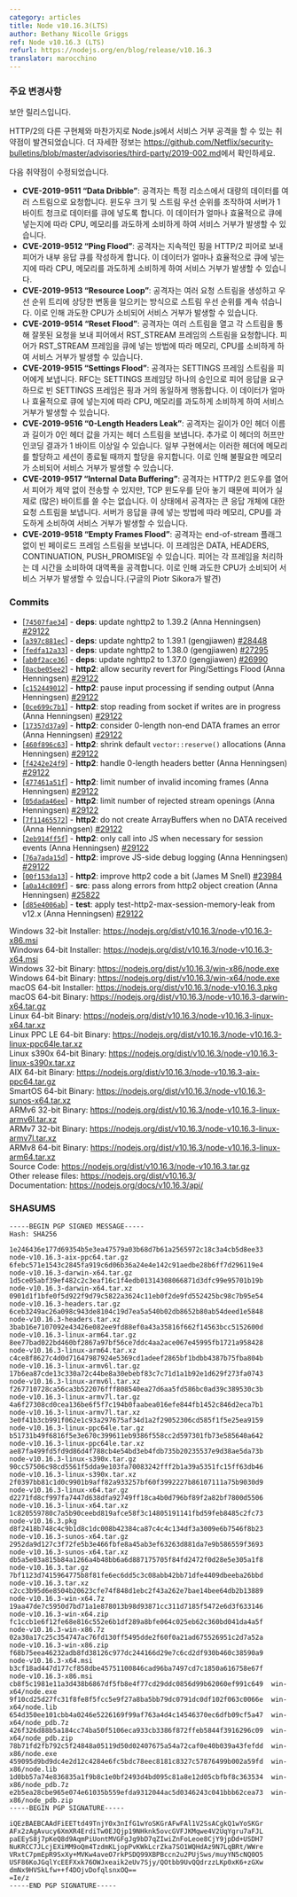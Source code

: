 ```yaml
---
category: articles
title: Node v10.16.3(LTS)
author: Bethany Nicolle Griggs
ref: Node v10.16.3 (LTS)
refurl: https://nodejs.org/en/blog/release/v10.16.3
translator: marocchino
---
```


<!-- ### Notable changes -->

### 주요 변경사항

<!--
This is a security release.

Node.js, as well as many other implementations of HTTP/2, have been found
vulnerable to Denial of Service attacks.
See https://github.com/Netflix/security-bulletins/blob/master/advisories/third-party/2019-002.md
for more information.

Vulnerabilities fixed:

* **CVE-2019-9511 “Data Dribble”**: The attacker requests a large amount of data from a specified resource over multiple streams. They manipulate window size and stream priority to force the server to queue the data in 1-byte chunks. Depending on how efficiently this data is queued, this can consume excess CPU, memory, or both, potentially leading to a denial of service.
* **CVE-2019-9512 “Ping Flood”**: The attacker sends continual pings to an HTTP/2 peer, causing the peer to build an internal queue of responses. Depending on how efficiently this data is queued, this can consume excess CPU, memory, or both, potentially leading to a denial of service.
* **CVE-2019-9513 “Resource Loop”**: The attacker creates multiple request streams and continually shuffles the priority of the streams in a way that causes substantial churn to the priority tree. This can consume excess CPU, potentially leading to a denial of service.
* **CVE-2019-9514 “Reset Flood”**: The attacker opens a number of streams and sends an invalid request over each stream that should solicit a stream of RST_STREAM frames from the peer. Depending on how the peer queues the RST_STREAM frames, this can consume excess memory, CPU, or both, potentially leading to a denial of service.
* **CVE-2019-9515 “Settings Flood”**: The attacker sends a stream of SETTINGS frames to the peer. Since the RFC requires that the peer reply with one acknowledgement per SETTINGS frame, an empty SETTINGS frame is almost equivalent in behavior to a ping. Depending on how efficiently this data is queued, this can consume excess CPU, memory, or both, potentially leading to a denial of service.
* **CVE-2019-9516 “0-Length Headers Leak”**: The attacker sends a stream of headers with a 0-length header name and 0-length header value, optionally Huffman encoded into 1-byte or greater headers. Some implementations allocate memory for these headers and keep the allocation alive until the session dies. This can consume excess memory, potentially leading to a denial of service.
* **CVE-2019-9517 “Internal Data Buffering”**: The attacker opens the HTTP/2 window so the peer can send without constraint; however, they leave the TCP window closed so the peer cannot actually write (many of) the bytes on the wire. The attacker then sends a stream of requests for a large response object. Depending on how the servers queue the responses, this can consume excess memory, CPU, or both, potentially leading to a denial of service.
* **CVE-2019-9518 “Empty Frames Flood”**: The attacker sends a stream of frames with an empty payload and without the end-of-stream flag. These frames can be DATA, HEADERS, CONTINUATION and/or PUSH_PROMISE. The peer spends time processing each frame disproportionate to attack bandwidth. This can consume excess CPU, potentially leading to a denial of service. (Discovered by Piotr Sikora of Google)
-->

보안 릴리스입니다.

HTTP/2의 다른 구현체와 마찬가지로 Node.js에서 서비스 거부 공격을 할 수 있는
취약점이 발견되었습니다.
더 자세한 정보는 <https://github.com/Netflix/security-bulletins/blob/master/advisories/third-party/2019-002.md>에서
확인하세요.

다음 취약점이 수정되었습니다.

- **CVE-2019-9511 “Data Dribble”**: 공격자는 특정 리소스에서 대량의 데이터를 여러 스트림으로 요청합니다. 윈도우 크기 및 스트림 우선 순위를 조작하여 서버가 1 바이트 청크로 데이터를 큐에 넣도록 합니다. 이 데이터가 얼마나 효율적으로 큐에 넣는지에 따라 CPU, 메모리를 과도하게 소비하게 하여 서비스 거부가 발생할 수 있습니다.
- **CVE-2019-9512 “Ping Flood”**: 공격자는 지속적인 핑을 HTTP/2 피어로 보내 피어가 내부 응답 큐를 작성하게 합니다. 이 데이터가 얼마나 효율적으로 큐에 넣는지에 따라 CPU, 메모리를 과도하게 소비하게 하여 서비스 거부가 발생할 수 있습니다.
- **CVE-2019-9513 “Resource Loop”**: 공격자는 여러 요청 스트림을 생성하고 우선 순위 트리에 상당한 변동을 일으키는 방식으로 스트림 우선 순위를 계속 섞습니다. 이로 인해 과도한 CPU가 소비되어 서비스 거부가 발생할 수 있습니다.
- **CVE-2019-9514 “Reset Flood”**: 공격자는 여러 스트림을 열고 각 스트림을 통해 잘못된 요청을 보내 피어에서 RST_STREAM 프레임의 스트림을 요청합니다. 피어가 RST_STREAM 프레임을 큐에 넣는 방법에 따라 메모리, CPU를 소비하게 하여 서비스 거부가 발생할 수 있습니다.
- **CVE-2019-9515 “Settings Flood”**: 공격자는 SETTINGS 프레임 스트림을 피어에게 보냅니다. RFC는 SETTINGS 프레임당 하나의 승인으로 피어 응답을 요구하므로 빈 SETTINGS 프레임은 핑과 거의 동일하게 행동합니다. 이 데이터가 얼마나 효율적으로 큐에 넣는지에 따라 CPU, 메모리를 과도하게 소비하게 하여 서비스 거부가 발생할 수 있습니다.
- **CVE-2019-9516 “0-Length Headers Leak”**: 공격자는 길이가 0인 헤더 이름과 길이가 0인 헤더 값을 가지는 헤더 스트림을 보냅니다. 추가로 이 헤더의 허프만 인코딩 결과가 1 바이트 이상일 수 있습니다. 일부 구현에서는 이러한 헤더에 메모리를 할당하고 세션이 종료될 때까지 할당을 유지합니다. 이로 인해 불필요한 메모리가 소비되어 서비스 거부가 발생할 수 있습니다.
- **CVE-2019-9517 “Internal Data Buffering”**: 공격자는 HTTP/2 윈도우를 열어서 피어가 제약 없이 전송할 수 있지만, TCP 윈도우를 닫아 놓기 때문에 피어가 실제로 (많은) 바이트를 쓸 수는 없습니다. 이 상태에서 공격자는 큰 응답 개체에 대한 요청 스트림을 보냅니다. 서버가 응답을 큐에 넣는 방법에 따라 메모리, CPU를 과도하게 소비하여 서비스 거부가 발생할 수 있습니다.
- **CVE-2019-9518 “Empty Frames Flood”**: 공격자는 end-of-stream 플래그 없이 빈 페이로드 프레임 스트림을 보냅니다. 이 프레임은 DATA, HEADERS, CONTINUATION, PUSH_PROMISE일 수 있습니다. 피어는 각 프레임을 처리하는 데 시간을 소비하여 대역폭을 공격합니다. 이로 인해 과도한 CPU가 소비되어 서비스 거부가 발생할 수 있습니다.(구글의 Piotr Sikora가 발견)

### Commits

* [[`74507fae34`](https://github.com/nodejs/node/commit/74507fae34)] - **deps**: update nghttp2 to 1.39.2 (Anna Henningsen) [#29122](https://github.com/nodejs/node/pull/29122)
* [[`a397c881ec`](https://github.com/nodejs/node/commit/a397c881ec)] - **deps**: update nghttp2 to 1.39.1 (gengjiawen) [#28448](https://github.com/nodejs/node/pull/28448)
* [[`fedfa12a33`](https://github.com/nodejs/node/commit/fedfa12a33)] - **deps**: update nghttp2 to 1.38.0 (gengjiawen) [#27295](https://github.com/nodejs/node/pull/27295)
* [[`ab0f2ace36`](https://github.com/nodejs/node/commit/ab0f2ace36)] - **deps**: update nghttp2 to 1.37.0 (gengjiawen) [#26990](https://github.com/nodejs/node/pull/26990)
* [[`0acbe05ee2`](https://github.com/nodejs/node/commit/0acbe05ee2)] - **http2**: allow security revert for Ping/Settings Flood (Anna Henningsen) [#29122](https://github.com/nodejs/node/pull/29122)
* [[`c152449012`](https://github.com/nodejs/node/commit/c152449012)] - **http2**: pause input processing if sending output (Anna Henningsen) [#29122](https://github.com/nodejs/node/pull/29122)
* [[`0ce699c7b1`](https://github.com/nodejs/node/commit/0ce699c7b1)] - **http2**: stop reading from socket if writes are in progress (Anna Henningsen) [#29122](https://github.com/nodejs/node/pull/29122)
* [[`17357d37a9`](https://github.com/nodejs/node/commit/17357d37a9)] - **http2**: consider 0-length non-end DATA frames an error (Anna Henningsen) [#29122](https://github.com/nodejs/node/pull/29122)
* [[`460f896c63`](https://github.com/nodejs/node/commit/460f896c63)] - **http2**: shrink default `vector::reserve()` allocations (Anna Henningsen) [#29122](https://github.com/nodejs/node/pull/29122)
* [[`f4242e24f9`](https://github.com/nodejs/node/commit/f4242e24f9)] - **http2**: handle 0-length headers better (Anna Henningsen) [#29122](https://github.com/nodejs/node/pull/29122)
* [[`477461a51f`](https://github.com/nodejs/node/commit/477461a51f)] - **http2**: limit number of invalid incoming frames (Anna Henningsen) [#29122](https://github.com/nodejs/node/pull/29122)
* [[`05dada46ee`](https://github.com/nodejs/node/commit/05dada46ee)] - **http2**: limit number of rejected stream openings (Anna Henningsen) [#29122](https://github.com/nodejs/node/pull/29122)
* [[`7f11465572`](https://github.com/nodejs/node/commit/7f11465572)] - **http2**: do not create ArrayBuffers when no DATA received (Anna Henningsen) [#29122](https://github.com/nodejs/node/pull/29122)
* [[`2eb914ff5f`](https://github.com/nodejs/node/commit/2eb914ff5f)] - **http2**: only call into JS when necessary for session events (Anna Henningsen) [#29122](https://github.com/nodejs/node/pull/29122)
* [[`76a7ada15d`](https://github.com/nodejs/node/commit/76a7ada15d)] - **http2**: improve JS-side debug logging (Anna Henningsen) [#29122](https://github.com/nodejs/node/pull/29122)
* [[`00f153da13`](https://github.com/nodejs/node/commit/00f153da13)] - **http2**: improve http2 code a bit (James M Snell) [#23984](https://github.com/nodejs/node/pull/23984)
* [[`a0a14c809f`](https://github.com/nodejs/node/commit/a0a14c809f)] - **src**: pass along errors from http2 object creation (Anna Henningsen) [#25822](https://github.com/nodejs/node/pull/25822)
* [[`d85e4006ab`](https://github.com/nodejs/node/commit/d85e4006ab)] - **test**: apply test-http2-max-session-memory-leak from v12.x (Anna Henningsen) [#29122](https://github.com/nodejs/node/pull/29122)

Windows 32-bit Installer: https://nodejs.org/dist/v10.16.3/node-v10.16.3-x86.msi<br>
Windows 64-bit Installer: https://nodejs.org/dist/v10.16.3/node-v10.16.3-x64.msi<br>
Windows 32-bit Binary: https://nodejs.org/dist/v10.16.3/win-x86/node.exe<br>
Windows 64-bit Binary: https://nodejs.org/dist/v10.16.3/win-x64/node.exe<br>
macOS 64-bit Installer: https://nodejs.org/dist/v10.16.3/node-v10.16.3.pkg<br>
macOS 64-bit Binary: https://nodejs.org/dist/v10.16.3/node-v10.16.3-darwin-x64.tar.gz<br>
Linux 64-bit Binary: https://nodejs.org/dist/v10.16.3/node-v10.16.3-linux-x64.tar.xz<br>
Linux PPC LE 64-bit Binary: https://nodejs.org/dist/v10.16.3/node-v10.16.3-linux-ppc64le.tar.xz<br>
Linux s390x 64-bit Binary: https://nodejs.org/dist/v10.16.3/node-v10.16.3-linux-s390x.tar.xz<br>
AIX 64-bit Binary: https://nodejs.org/dist/v10.16.3/node-v10.16.3-aix-ppc64.tar.gz<br>
SmartOS 64-bit Binary: https://nodejs.org/dist/v10.16.3/node-v10.16.3-sunos-x64.tar.xz<br>
ARMv6 32-bit Binary: https://nodejs.org/dist/v10.16.3/node-v10.16.3-linux-armv6l.tar.xz<br>
ARMv7 32-bit Binary: https://nodejs.org/dist/v10.16.3/node-v10.16.3-linux-armv7l.tar.xz<br>
ARMv8 64-bit Binary: https://nodejs.org/dist/v10.16.3/node-v10.16.3-linux-arm64.tar.xz<br>
Source Code: https://nodejs.org/dist/v10.16.3/node-v10.16.3.tar.gz<br>
Other release files: https://nodejs.org/dist/v10.16.3/<br>
Documentation: https://nodejs.org/docs/v10.16.3/api/

<h3 id="shasums">SHASUMS</h3>

```
-----BEGIN PGP SIGNED MESSAGE-----
Hash: SHA256

1e246436e177d69354b5e3ea47579a03b68d7b61a2565972c18c3a4cb5d8ee33  node-v10.16.3-aix-ppc64.tar.gz
6febc571e1543c2845fa919c6d06b36a24e4e142c91aedbe28b6ff7d296119e4  node-v10.16.3-darwin-x64.tar.gz
1d5ce05abf39ef482c2c3eaf16c1f4edb01314308066871d3dfc99e95701b19b  node-v10.16.3-darwin-x64.tar.xz
0901d1f1bfe0f5d922f9d79c5822a3624c11eb0f2de9fd552425bc98c7b95e54  node-v10.16.3-headers.tar.gz
6ceb3249ac26a098c943de8104c19d7ea5a540b02db8652b80ab54deed1e5848  node-v10.16.3-headers.tar.xz
3bab16e7107092e43426e082ee9fd88ef0a43a35816f662f14563bcc5152600d  node-v10.16.3-linux-arm64.tar.gz
8ee77bad022bd460bf2867a97bf56ce7ddc4aa2ace067e45995fb1721a958428  node-v10.16.3-linux-arm64.tar.xz
c4ce8f8627c4d0d71647987924e5369cd1adeef2865bf1bdbb4387b75fba804b  node-v10.16.3-linux-armv6l.tar.gz
17b6ea87cde13c330a72c44be8a30ebebf83c7c71d1a1b92e1d629f273fa0743  node-v10.16.3-linux-armv6l.tar.xz
f267710728ca56ca3b522076fff808540ea27d6aa5fd586bc0ad39c389530c3b  node-v10.16.3-linux-armv7l.tar.gz
4a6f27308cd0cea136be6f5f7c194b0faabea016efe844fb1452c846d2eca7b1  node-v10.16.3-linux-armv7l.tar.xz
3e0f41b3cb991f062e1c93a297675af34d1a2f29052306cd585f1f5e25ea9159  node-v10.16.3-linux-ppc64le.tar.gz
b51731b49f6816f5e3e670c399611eb9386f558cc2d597301fb73e585640a642  node-v10.16.3-linux-ppc64le.tar.xz
ae87fa499fd5fd9d86d4f788cb4e54bd3eb4fdb735b20235537e9d38ae5da73b  node-v10.16.3-linux-s390x.tar.gz
90cc57506c98cd5561f5dda9e103fa70083242fff2b1a39a5351fc15ff63db46  node-v10.16.3-linux-s390x.tar.xz
2f0397bb81c1d0c9901b9aff82a933257bf60f3992227b86107111a75b9030d9  node-v10.16.3-linux-x64.tar.gz
d2271fd8cf997fa7447d638dfa92749ff18ca4b0d796bf89f2a82bf7800d5506  node-v10.16.3-linux-x64.tar.xz
1c820559780c7a5b90ceebd819afce58f3c14805191141fbd59feb8485c2fc73  node-v10.16.3.pkg
d8f2418b748c4c9b1d8c1dc008b42384ca87c4c4c134df3a3009e6b7546f8b23  node-v10.16.3-sunos-x64.tar.gz
2952da9d127c3f72fe5b3e466fbfe8a45ab3ef63263d881da7e9b586559f3693  node-v10.16.3-sunos-x64.tar.xz
db5a5e03a815b84a1266a4b48bb6a6d887175705f84fd2472f0d28e5e305a1f8  node-v10.16.3.tar.gz
7bf1123d7415964775b8f81fe6ec6dd5c3c08abb42bb71dfe4409dbeeba26bbd  node-v10.16.3.tar.xz
c2cc3b95d6e8504b20623cfe74f848d1ebc2f43a262e7bae14bee64db2b13889  node-v10.16.3-win-x64.7z
19aa47de7c5950d7bd71a1e878013b98d93871cc311d7185f5472e6d3f633146  node-v10.16.3-win-x64.zip
fc1ccb1e6f12fe68e816c552e6b1df289a8bfe064c025eb62c360bd041da4a5f  node-v10.16.3-win-x86.7z
02a30a17c25c354747ac76fd130ff5495dde2f60f0a21ad675526951c2d7a52a  node-v10.16.3-win-x86.zip
f68b75eea46232adb8fd38126c977dc244166d29e7c6cd2df930b460c38590a9  node-v10.16.3-x64.msi
b3cf18ad447d177cf858dbe45751100846cad96ba7497cd7c1850a616758e67f  node-v10.16.3-x86.msi
cb8f5c1981e11a3d438b6867df5fb8e4f77cd29ddc0856d99b62060ef991c649  win-x64/node.exe
9f10cd25d27fc31f8fe8f5fcc5e9f27a8ba5bb79dc0791dc0df102f063c0066e  win-x64/node.lib
654d350ee101cbb4a0246e5226169f99af763a4d4c14546370ec6dfb09cf5a47  win-x64/node_pdb.7z
426f326d88b5a184cc74ba50f5106eca933cb3386f872ffeb5844f3916296c09  win-x64/node_pdb.zip
78b71fd2fb792c5f24848a05119d50d02407675a54a72caf0e40b039a43fefdd  win-x86/node.exe
459095d9bd9dc4e2d12c4284e6fc5bdc78eec8181c8327c57876499b002a59fd  win-x86/node.lib
1d0bb57a74e836835a1f9b8c1e0bf2493d4bd095c81a8e12d05cbfbf8c363534  win-x86/node_pdb.7z
e2b5ea28cbe965e074e61035b559efda9312044ac5d0346243c041bbb62cea73  win-x86/node_pdb.zip
-----BEGIN PGP SIGNATURE-----

iQEzBAEBCAAdFiEETtd49TnjY0x3nIfG1wYoSKGrAFwFAl1V2SsACgkQ1wYoSKGr
AFx2zAgAvucy6XmXR4ErdiTw0EJQjp19NHknk5ovcGVFJKMqwe4V2UqYgru7aFJL
paEEyS8j7pKeQ8d9AqmPiUontMVGFgJg9bD7qZIwiZnFoLeoe8CjY9jpDd+USDH7
NuKRCC7JLcjEXiMM9oQm4TzdmKLjopPvKWkLcrZka7SO1WQHdAz9N7LqBRt/WWre
VRxtC7pmEpR9SxXy+MVKw4aveO7rkPSDQ99XBPBccn2u2PUjSws/muyYN5cNQ0O5
USF86KoJGqlYcEEFXxk76OWJxeaik2eUv7Sjy/QOtbb9UvQQdrzzLKp0xK6+zGXw
dmNx9HVSkLfw++f4DOjvDofqlsnxOQ==
=Ie/z
-----END PGP SIGNATURE-----

```
